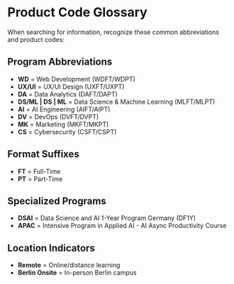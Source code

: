 # Product Code Glossary

When searching for information, recognize these common abbreviations and product codes:

## Program Abbreviations
- **WD** = Web Development (WDFT/WDPT)
- **UX/UI** = UX/UI Design (UXFT/UXPT)
- **DA** = Data Analytics (DAFT/DAPT)
- **DS/ML | DS | ML** = Data Science & Machine Learning (MLFT/MLPT)
- **AI** = AI Engineering (AIFT/AIPT)
- **DV** = DevOps (DVFT/DVPT)
- **MK** = Marketing (MKFT/MKPT)
- **CS** = Cybersecurity (CSFT/CSPT)

## Format Suffixes
- **FT** = Full-Time
- **PT** = Part-Time

## Specialized Programs
- **DSAI** = Data Science and AI 1-Year Program Germany (DF1Y)
- **APAC** = Intensive Program in Applied AI - AI Async Productivity Course

## Location Indicators
- **Remote** = Online/distance learning
- **Berlin Onsite** = In-person Berlin campus
